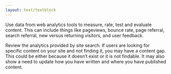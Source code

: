 ```yaml
---
layout: text/textblock
---
```

Use data from web analytics tools to measure, rate, test and evaluate content. This can include things like pageviews, bounce rate, page referral, search referral, new versus returning visitors, and user feedback.

Review the analytics provided by site search. If users are looking for specific content on your site and not finding it, you may have a content gap. This could be either because it doesn’t exist or it is not findable. It may also show a need to update how you have written and where you have published content.


